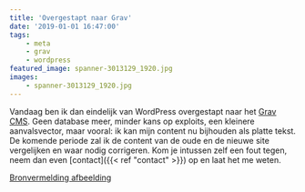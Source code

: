 ```yaml
---
title: 'Overgestapt naar Grav'
date: '2019-01-01 16:47:00'
tags:
    - meta
    - grav
    - wordpress
featured_image: spanner-3013129_1920.jpg
images:
    - spanner-3013129_1920.jpg
---
```


Vandaag ben ik dan eindelijk van WordPress overgestapt naar het [Grav CMS](https://getgrav.org/). Geen database meer, minder kans op exploits, een kleinere aanvalsvector, maar vooral: ik kan mijn content nu bijhouden als platte tekst. De komende periode zal ik de content van de oude en de nieuwe site vergelijken en waar nodig corrigeren. Kom je intussen zelf een fout tegen, neem dan even [contact]({{< ref "contact" >}}) op en laat het me weten.

[Bronvermelding afbeelding](https://pixabay.com/nl/moersleutel-instrument-apparatuur-3013129/)